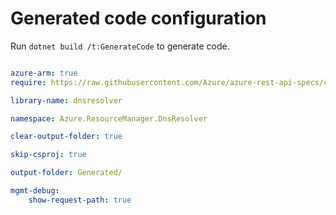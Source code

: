 # Generated code configuration

Run `dotnet build /t:GenerateCode` to generate code.

``` yaml

azure-arm: true
require: https://raw.githubusercontent.com/Azure/azure-rest-api-specs/ccdf0b74eedb671fe038ed1a30a9be9f911ebc4f/specification/dnsresolver/resource-manager/readme.md

library-name: dnsresolver

namespace: Azure.ResourceManager.DnsResolver

clear-output-folder: true

skip-csproj: true

output-folder: Generated/

mgmt-debug:
    show-request-path: true
 

```